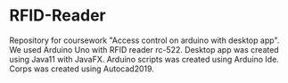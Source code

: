 # RFID-Reader

Repository for coursework "Access control on arduino with desktop app".
We used Arduino Uno with RFID reader rc-522.
Desktop app was created using Java11 with JavaFX.
Arduino scripts was created using Arduino Ide.
Corps was created using Autocad2019.
